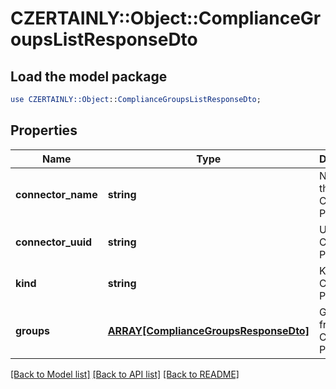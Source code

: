 # CZERTAINLY::Object::ComplianceGroupsListResponseDto

## Load the model package
```perl
use CZERTAINLY::Object::ComplianceGroupsListResponseDto;
```

## Properties
Name | Type | Description | Notes
------------ | ------------- | ------------- | -------------
**connector_name** | **string** | Name of the Compliance Provider | 
**connector_uuid** | **string** | UUID of the Compliance Provider | 
**kind** | **string** | Kind of the Compliance Provider | 
**groups** | [**ARRAY[ComplianceGroupsResponseDto]**](ComplianceGroupsResponseDto.md) | Groups from Compliance Provider | 

[[Back to Model list]](../README.md#documentation-for-models) [[Back to API list]](../README.md#documentation-for-api-endpoints) [[Back to README]](../README.md)


